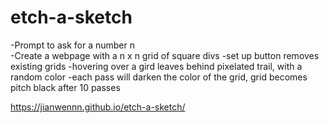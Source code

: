 # etch-a-sketch
 -Prompt to ask for a number n <br>
 -Create a webpage with a n x n grid of square divs
 -set up button removes existing grids
 -hovering over a gird leaves behind pixelated trail, with a random color
 -each pass will darken the color of the grid, grid becomes pitch black after 10 passes

https://jianwennn.github.io/etch-a-sketch/
